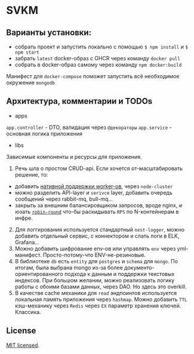 # SVKM

## Варианты установки: 

- собрать проект и запустить локально с помощью `$ npm install` и `$ npm start`
- забрать `latest` docker-образ с GHCR через команду `docker pull`
- собрать в docker-образ самому через команду `npm docker:build`

Манифест для `docker-compose` поможет запустить всё необходимое окружение `mongodb`

## Архитектура, комментарии и TODOs

- apps

`app.controller` - DTO, валидация через `@декораторы`
`app.service` - основная логика приложения

- libs

Зависимые компоненты и ресурсы для приложения.

1. Речь шла о простом CRUD-api. Если хочется от-масштабировать решение, то:

- добавить [нативной поддержки worker-ов](https://nodejs.org/api/cluster.html#cluster), через `node-cluster`
- можно разделить API-layer и `serivce` layer, добавить очередь сообщений через rabbit-mq, bull-mq...
- закрыть за внешним балансировщиком запросов, вроде nginx, и юзать [`robin-round`](https://en.wikipedia.org/wiki/Round-robin_scheduling) что-бы раскидывать `RPS` по N-контейнерам в инфре.

2. Для логгирования используется стандартный `nest-logger`, можно добавить отдельный сервис, с коннектором и слать логи в ELK, Grafana...
3. Можно добавить шифрование env-ов или управлять `env` через yml-манифест. Просто-потому-что ENV-не-резиновые.
4. В библиотеке `db` есть `entity` для `postgres` и `schema` для `mongo`. По итогам, была выбрана mongo из-за более документо-ориентированного подхода к данным и поддержки текстовых индексов.
При большом желании, можно реализовать логику работы с обоими базами данных, через DAO. Но здесь это overkill. 
5. В качестве cache механики для `read` эндпоинтов используется локальная память приложения через `hashmap`. Можно добавить  `TTL` кэш-механику через `Redis` через `EX` параметр хранения ключей. Классика.  


## License

[MIT licensed](LICENSE).
